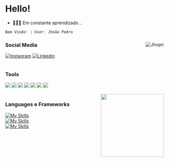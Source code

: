 # Hello!

- 👨🏿‍💻 Em constante aprendizado...
                                                       
~~~javascript
Bem Vindo! | User: Jhoão Pedro 
~~~

</div>

<div align="left">
    <div align="center">  
      <a href="#dereknguyen269-title">
        <img src="https://github-readme-stats.vercel.app/api/top-langs/?username=Jhopn&layout=donut&border_color=000000&title_color=FFA800&icon_color=AD7200&text_color=FFA800&bg_color=000000" alt="Jhopn"               align="right" />
      </a>
    </div>

<div display="flex">



<div>

### Social Media
<div align="left">
  
  [![Instagram](https://img.shields.io/badge/Instagram-E4405F.svg?style=for-the-badge&logo=Instagram&logoColor=white)](https://www.instagram.com/jhoao_ns/) 
  [![Linkedin](https://img.shields.io/badge/LinkedIn-0A66C2.svg?style=for-the-badge&logo=LinkedIn&logoColor=white)](https://www.linkedin.com/in/jho%C3%A3o-santos-b0b633284/) 
  <br>
  <br>
  

### Tools
<div align="left">
  <a><img src = "https://img.shields.io/badge/Visual_Studio_Code-0078D4?style=for-the-badge&logo=visual%20studio%20code&logoColor=white" target ="_blank"></a>
  <a><img src = "https://img.shields.io/badge/IntelliJ_IDEA-000000.svg?style=for-the-badge&logo=intellij-idea&logoColor=white" target ="_blank"></a>
  <a><img src = "https://img.shields.io/badge/git-%23F05033.svg?style=for-the-badge&logo=git&logoColor=white" target ="_blank"></a>
  <a><img src = "https://img.shields.io/badge/Docker-2496ED.svg?style=for-the-badge&logo=Docker&logoColor=white" target ="_blank"></a>
  <a><img src = "https://img.shields.io/badge/Insomnia-4000BF.svg?style=for-the-badge&logo=Insomnia&logoColor=white" target ="_blank"></a>
  <a><img src = "https://img.shields.io/badge/Figma-F24E1E?style=for-the-badge&logo=figma&logoColor=white" target ="_blank"></a>
    <a><img src= "https://img.shields.io/badge/Windows-0078D6?style=for-the-badge&logo=windows&logoColor=white" target ="_blank"></a>
</div>

<br>

<div align="right">  
  <a>
    <img src="https://i.imgur.com/UABcsiS.png" align="right" width="200" />
  </a>
</div>

### Languages e Frameworks
<div align="left">
  
  [![My Skills](https://skillicons.dev/icons?i=js,py,ts,java)](https://skillicons.dev)
  <br>
  [![My Skills](https://skillicons.dev/icons?i=html,css,sass,bootstrap,react,materialui)](https://skillicons.dev)
  <br>
  [![My Skills](https://skillicons.dev/icons?i=nodejs,express,prisma,spring,jwt)](https://skillicons.dev)

</div>
<br>
</div>

</div>

</div>
